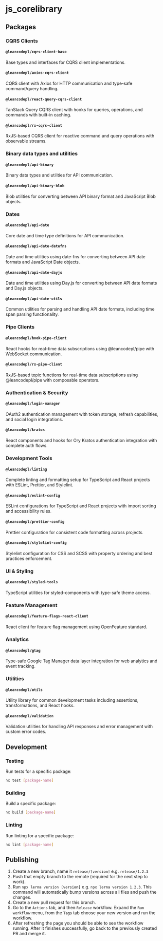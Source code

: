 # js_corelibrary

## Packages

### CQRS Clients

#### `@leancodepl/cqrs-client-base`

Base types and interfaces for CQRS client implementations.

#### `@leancodepl/axios-cqrs-client`

CQRS client with Axios for HTTP communication and type-safe command/query handling.

#### `@leancodepl/react-query-cqrs-client`

TanStack Query CQRS client with hooks for queries, operations, and commands with built-in caching.

#### `@leancodepl/rx-cqrs-client`

RxJS-based CQRS client for reactive command and query operations with observable streams.

### Binary data types and utilities

#### `@leancodepl/api-binary`

Binary data types and utilities for API communication.

#### `@leancodepl/api-binary-blob`

Blob utilities for converting between API binary format and JavaScript Blob objects.

### Dates

#### `@leancodepl/api-date`

Core date and time type definitions for API communication.

#### `@leancodepl/api-date-datefns`

Date and time utilities using date-fns for converting between API date formats and JavaScript Date objects.

#### `@leancodepl/api-date-dayjs`

Date and time utilities using Day.js for converting between API date formats and Day.js objects.

#### `@leancodepl/api-date-utils`

Common utilities for parsing and handling API date formats, including time span parsing functionality.

### Pipe Clients

#### `@leancodepl/hook-pipe-client`

React hooks for real-time data subscriptions using @leancodepl/pipe with WebSocket communication.

#### `@leancodepl/rx-pipe-client`

RxJS-based topic functions for real-time data subscriptions using @leancodepl/pipe with composable operators.

### Authentication & Security

#### `@leancodepl/login-manager`

OAuth2 authentication management with token storage, refresh capabilities, and social login integrations.

#### `@leancodepl/kratos`

React components and hooks for Ory Kratos authentication integration with complete auth flows.

### Development Tools

#### `@leancodepl/linting`

Complete linting and formatting setup for TypeScript and React projects with ESLint, Prettier, and Stylelint.

#### `@leancodepl/eslint-config`

ESLint configurations for TypeScript and React projects with import sorting and accessibility rules.

#### `@leancodepl/prettier-config`

Prettier configuration for consistent code formatting across projects.

#### `@leancodepl/stylelint-config`

Stylelint configuration for CSS and SCSS with property ordering and best practices enforcement.

### UI & Styling

#### `@leancodepl/styled-tools`

TypeScript utilities for styled-components with type-safe theme access.

### Feature Management

#### `@leancodepl/feature-flags-react-client`

React client for feature flag management using OpenFeature standard.

### Analytics

#### `@leancodepl/gtag`

Type-safe Google Tag Manager data layer integration for web analytics and event tracking.

### Utilities

#### `@leancodepl/utils`

Utility library for common development tasks including assertions, transformations, and React hooks.

#### `@leancodepl/validation`

Validation utilities for handling API responses and error management with custom error codes.

## Development

### Testing

Run tests for a specific package:

```bash
nx test [package-name]
```

### Building

Build a specific package:

```bash
nx build [package-name]
```

### Linting

Run linting for a specific package:

```bash
nx lint [package-name]
```

## Publishing

1. Create a new branch, name it `release/[version]` e.g. `release/1.2.3`
2. Push that empty branch to the remote (required for the next step to work).
3. Run `npx lerna version [version]` e.g. `npx lerna version 1.2.3`. This command will automatically bump versions
   across all files and push the changes.
4. Create a new pull request for this branch.
5. Go to the `Actions` tab, and then `Release` workflow. Expand the `Run workflow` menu, from the `Tags` tab choose your
   new version and run the workflow.
6. After refreshing the page you should be able to see the workflow running. After it finishes successfully, go back to
   the previously created PR and merge it.
